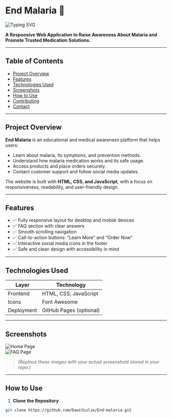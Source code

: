 # End Malaria 🌿

![Typing SVG](https://readme-typing-svg.demolab.com/?font=Fira+Code&size=28&pause=300&color=4CAF50&width=800&lines=End+Malaria+-+Malaria+Awareness+and+Medication+Platform)

**A Responsive Web Application to Raise Awareness About Malaria and Promote Trusted Medication Solutions.**

---

## Table of Contents
- [Project Overview](#project-overview)
- [Features](#features)
- [Technologies Used](#technologies-used)
- [Screenshots](#screenshots)
- [How to Use](#how-to-use)
- [Contributing](#contributing)
- [Contact](#contact)

---

## Project Overview
**End Malaria** is an educational and medical awareness platform that helps users:

- Learn about malaria, its symptoms, and prevention methods.
- Understand how malaria medication works and its safe usage.
- Access products and place orders securely.
- Contact customer support and follow social media updates.

The website is built with **HTML, CSS, and JavaScript**, with a focus on responsiveness, readability, and user-friendly design.

---

## Features
- ✅ Fully responsive layout for desktop and mobile devices
- ✅ FAQ section with clear answers
- ✅ Smooth scrolling navigation
- ✅ Call-to-action buttons: “Learn More” and “Order Now”
- ✅ Interactive social media icons in the footer
- ✅ Safe and clean design with accessibility in mind

---

## Technologies Used
| Layer       | Technology                                      |
|------------|------------------------------------------------|
| Frontend   | HTML, CSS, JavaScript                           |
| Icons      | Font Awesome                                   |
| Deployment | GitHub Pages (optional)                        |

---

## Screenshots
![Home Page](https://raw.githubusercontent.com/DawitLulie/End-malaria/main/Images/home.png)  
![FAQ Page](https://raw.githubusercontent.com/DawitLulie/End-malaria/main/Images/faq.png)  

> *(Replace these images with your actual screenshots stored in your repo.)*

---

## How to Use
1. **Clone the Repository**  
```bash
git clone https://github.com/DawitLulie/End-malaria.git
